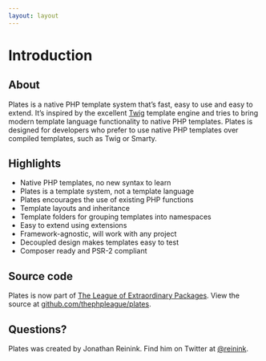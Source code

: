 ```yaml
---
layout: layout
---
```


Introduction
============

## About

Plates is a native PHP template system that’s fast, easy to use and easy to extend. It’s inspired by the excellent [Twig](http://twig.sensiolabs.org/) template engine and tries to bring modern template language functionality to native PHP templates. Plates is designed for developers who prefer to use native PHP templates over compiled templates, such as Twig or Smarty.

## Highlights

- Native PHP templates, no new syntax to learn
- Plates is a template system, not a template language
- Plates encourages the use of existing PHP functions
- Template layouts and inheritance
- Template folders for grouping templates into namespaces
- Easy to extend using extensions
- Framework-agnostic, will work with any project
- Decoupled design makes templates easy to test
- Composer ready and PSR-2 compliant

## Source code

Plates is now part of [The League of Extraordinary Packages](http://www.thephpleague.com/). View the source at [github.com/thephpleague/plates](https://github.com/thephpleague/plates).

## Questions?

Plates was created by Jonathan Reinink. Find him on Twitter at [@reinink](https://twitter.com/reinink).